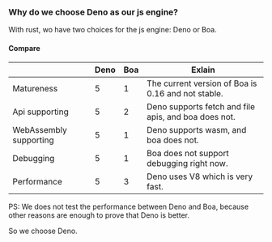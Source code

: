 ### Why do we choose Deno as our js engine?
With rust, wo have two choices for the js engine: Deno or Boa.

#### Compare

| | Deno | Boa | Exlain |
| --- | --- | --- | --- |
| Matureness | 5 | 1 | The current version of Boa is 0.16 and not stable.  |
| Api supporting | 5 | 2 | Deno supports fetch and file apis, and boa does not.  |
| WebAssembly supporting | 5 | 1 | Deno supports wasm, and boa does not.  |
| Debugging | 5 | 1 | Boa does not support debugging right now. |
| Performance | 5 | 3 | Deno uses V8 which is very fast. |

PS: We does not test the performance between Deno and Boa, because other reasons are enough to prove that Deno is better. 

So we choose Deno.
